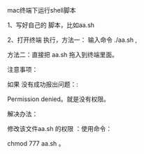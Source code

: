 mac终端下运行shell脚本

1、写好自己的 脚本，比如aa.sh 

2、打开终端 执行，方法一： 输入命令 ./aa.sh ,

方法二：直接把 aa.sh 拖入到终端里面。

注意事项：

如果 没有成功报出问题：: 

Permission denied。就是没有权限。

解决办法：

修改该文件aa.sh 的权限 ：使用命令： 

chmod 777 aa.sh 。
